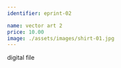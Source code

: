 ```yaml
---
identifier: eprint-02

name: vector art 2
price: 10.00
image: ./assets/images/shirt-01.jpg
---
```

digital file
